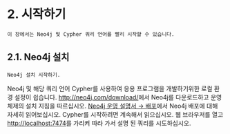 # 2. 시작하기

```
이 장에서는 Neo4j 및 Cypher 쿼리 언어를 빨리 시작할 수 있습니다.
```

## 2.1. Neo4j 설치
```
Neo4j 설치 시작하기.
```

Neo4j 및 해당 쿼리 언어 Cypher를 사용하여 응용 프로그램을 개발하기위한 로컬 환경 설정이 쉽습니다. <http://neo4j.com/download/>에서 Neo4j를 다운로드하고 운영 체제의 설치 지침을 따르십시오. [Neo4j 운영 설명서 → 배포](https://neo4j.com/docs/operations-manual/current/installation/)에서 Neo4j 배포에 대해 자세히 읽어보십시오. Cypher를 시작하려면 계속해서 읽으십시오. 웹 브라우저를 열고 [http://localhost:7474](http://localhost:7474/)를 가리켜 따라 가서 설명 된 쿼리를 시도하십시오.